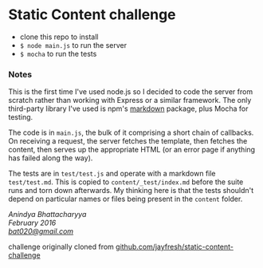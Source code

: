 # Static Content challenge

* clone this repo to install
* `$ node main.js` to run the server
* `$ mocha` to run the tests

### Notes

This is the first time I've used node.js so I decided to code the server from scratch rather than working with Express or a similar framework. The only third-party library I've used is npm's [markdown](https://github.com/evilstreak/markdown-js) package, plus Mocha for testing.

The code is in `main.js`, the bulk of it comprising a short chain of callbacks. On receiving a request, the server fetches the template, then fetches the content, then serves up the appropriate HTML (or an error page if anything has failed along the way).

The tests are in `test/test.js` and operate with a markdown file `test/test.md`. This is copied to `content/_test/index.md` before the suite runs and torn down afterwards. My thinking here is that the tests shouldn't depend on particular names or files being present in the `content` folder.

*Anindya Bhattacharyya*  
*February 2016*  
*bat020@gmail.com*

challenge originally cloned from [github.com/jayfresh/static-content-challenge](https://github.com/jayfresh/static-content-challenge)
